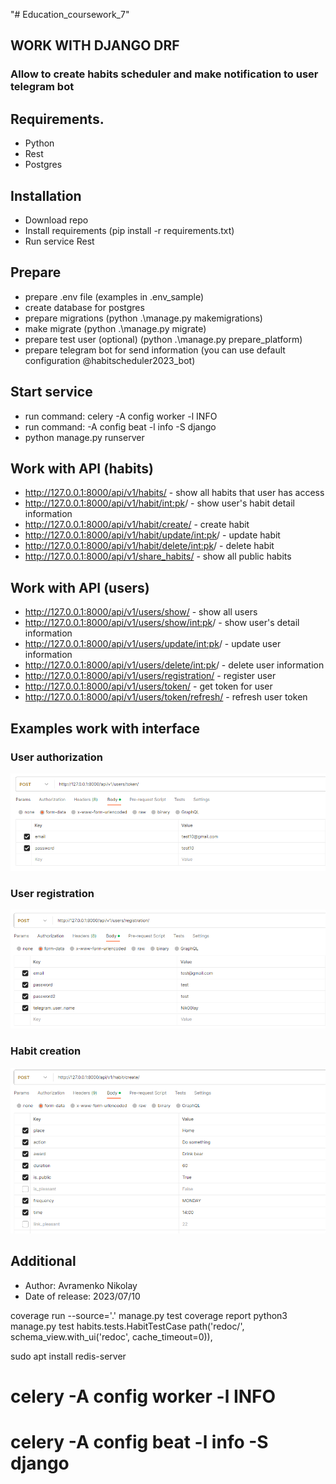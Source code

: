 "# Education_coursework_7" 

## WORK WITH DJANGO DRF
### Allow to create habits scheduler and make notification to user telegram bot
## Requirements.
* Python
* Rest
* Postgres
## Installation
* Download repo
* Install requirements (pip install -r requirements.txt)
* Run service Rest
## Prepare 
* prepare .env file (examples in .env_sample)
* create database for postgres
* prepare migrations (python .\manage.py makemigrations)
* make migrate (python .\manage.py migrate)
* prepare test user (optional) (python .\manage.py prepare_platform)
* prepare telegram bot for send information (you can use default configuration @habitscheduler2023_bot)
## Start service
* run command: celery -A config worker -l INFO
* run command: -A config beat -l info -S django
* python manage.py runserver
## Work with API (habits)
* http://127.0.0.1:8000/api/v1/habits/ - show all habits that user has access
* http://127.0.0.1:8000/api/v1/habit/<int:pk>/ - show user's habit detail information
* http://127.0.0.1:8000/api/v1/habit/create/ - create habit
* http://127.0.0.1:8000/api/v1/habit/update/<int:pk>/ - update habit
* http://127.0.0.1:8000/api/v1/habit/delete/<int:pk>/ - delete habit
* http://127.0.0.1:8000/api/v1/share_habits/ - show all public habits
## Work with API (users)
* http://127.0.0.1:8000/api/v1/users/show/ - show all users
* http://127.0.0.1:8000/api/v1/users/show/<int:pk>/ - show user's detail information
* http://127.0.0.1:8000/api/v1/users/update/<int:pk>/ - update user information
* http://127.0.0.1:8000/api/v1/users/delete/<int:pk>/ - delete user information
* http://127.0.0.1:8000/api/v1/users/registration/ - register user
* http://127.0.0.1:8000/api/v1/users/token/ - get token for user
* http://127.0.0.1:8000/api/v1/users/token/refresh/ - refresh user token

## Examples work with interface
### User authorization
![img_1.png](authorization.png)
### User registration
![img_2.png](registration.png)
### Habit creation
![img_3.png](create.png)

## Additional
* Author: Avramenko Nikolay
* Date of release: 2023/07/10


coverage run --source='.' manage.py test
coverage report
python3 manage.py test habits.tests.HabitTestCase
path('redoc/', schema_view.with_ui('redoc', cache_timeout=0)),

sudo apt install redis-server
# celery -A config worker -l INFO
# celery -A config beat -l info -S django